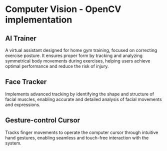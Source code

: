 # Computer Vision - OpenCV implementation

## AI Trainer
A virtual assistant designed for home gym training, focused on correcting exercise posture. 
It ensures proper form by tracking and analyzing symmetrical body movements during exercises, helping users achieve optimal performance and reduce the risk of injury.

## Face Tracker
Implements advanced tracking by identifying the shape and structure of facial muscles, enabling accurate and detailed analysis of facial movements and expressions.

## Gesture-control Cursor
Tracks finger movements to operate the computer cursor through intuitive hand gestures, enabling seamless and touch-free interaction with the system.
